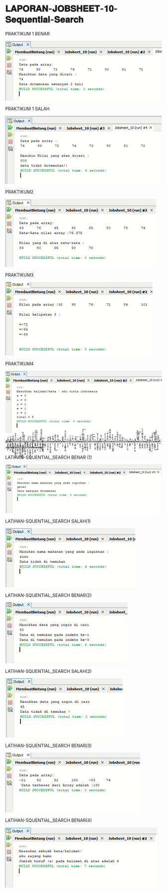 
# 𝐋𝐀𝐏𝐎𝐑𝐀𝐍-𝐉𝐎𝐁𝐒𝐇𝐄𝐄𝐓-𝟏𝟎-𝐒𝐞𝐪𝐮𝐞𝐧𝐭𝐢𝐚𝐥-𝐒𝐞𝐚𝐫𝐜𝐡






PRAKTIKUM 1 BENAR



![Alt Text](https://github.com/rendiwibawa/LAPORAN-JOBSHEET-10-Sequential-Search/blob/master/tugas%20praktikum%201%20benar.PNG)




PRAKTIKUM 1 SALAH 





![Alt Text](https://github.com/rendiwibawa/LAPORAN-JOBSHEET-10-Sequential-Search/blob/master/tugas%20praktikum%201%20salah.PNG)







PRAKTIKUM2





![Alt Text](https://github.com/rendiwibawa/LAPORAN-JOBSHEET-10-Sequential-Search/blob/master/tugas%20praktikum%202%20benar.PNG)


PRAKTIKUM3





![Alt Text](https://github.com/rendiwibawa/LAPORAN-JOBSHEET-10-Sequential-Search/blob/master/tugas%20praktikum%203%20benar.PNG)




PRAKTIKUM4






![Alt Text](https://github.com/rendiwibawa/LAPORAN-JOBSHEET-10-Sequential-Search/blob/master/tugas%20praktikum%204%20benar.PNG)





#̵̭̬̫̹̬͙͆̆̓ͅ=̶̛̰͉͇̙̌̄̒̅≠̦̫͙͇̳͇͋̃̽͊=̵̢̨͖̮̥͆̀̈́̀̌͋ͅ=̴͔̦̼̤͍͌̀͘=̷̛̬̘̯̜̑̏͆̽=̷̦̦͚̠̪̝͉̪̭͛͒̿̔̑̇͊͘=̵̳̉͛͛͂͋=̴̡̝̦̮̋̉̆͠=̴̢̋̀̀=̷̡̥͕̺̭̓̊̔̅́̓̈́͘̕=̷̭̟͖͗̀̈̽̃͑̏̈̾̀=̴͎́̊̈́͑̈́̿̇̀=̴̧̮̜͕͉͉̌̃̚͠=̷̪̳̮̮̙̻͚̞̺̀͐̀͒͛̐͌͒͂̎=̴̡̺̻͕̀=̵̧̛̹͖͔̣͙̙̣̓̍̋͘͝=̵̫͎͕̣͖̦͕̱͙͚̆̄͊̔=̶͓̍͋̆͒̚̚=̶̡̡͍̖͖̙̼̽̈̊̏͌̍̕͜=̶̧̡̩͊̇̈́͂̃ͅ=̵͍̏̕=̶̜̜͓͌͌̐̕ͅ=̵̨͎͎̻͇̹͈͖̅̔̂͛̐̆̀́̌=̷̨̠̯̜̠̊͑≠͍̖͆̉̔̀=̴̬̟̩̈̏̅̇̀=̴̗͚͈̣̝͚̈̑̓͝=̶̬̀̔̕=̶̦̺̝̞̩̎̇̉̽̇͘̚̚=̵̩̩̙̰̤͖̯̜͍͕̎̌̅͋̏͆̑̈́͒͝≠̧̺͉̺͇͎̫̃͒̌͑͐͐=̴̡͙̩̤͚͎̥̭̽̅͗̒̌=̵͕̫͎̥̖͓̋̊͂̀̄̕͝͠=̴̣̇̈́͂͘̚͝=̵͚̪̜̦͙͓̑ͅ=̵̳̮͓̲̥̳̖̲̾̑̓̈́̀͂=̶̙͉͎̟̱̭̯͔̓̄̕̚=̷̫̱͕̱͖̗͔̀̈́̈́̂̚≠̨̢͎͖͙̣͙̓̈́̔͛̓̄=̷̰͚̭̤̌̅̓͂̾̉̅͑=̷̪̟̺͇͚̼̍̾͆͊̀͒̿̿̎=̶̢̹̝͙̗̰̱̹͇͛̊̅̽͐̆=̷̡̪͂͋̇͝=̷̹̻͓̤̽̋̾́̿̉̏=̴̡̛̲̗͈͑̓̏̒͆͘̕͜=̴̡̛̰͉͍̝̓̿̅=̴̬̯̑̔=̵̧͓̖̗̤̤͉͉́̕=̶̺͚͓̆́̚=̶͙̽≠̧͈̟̹̬̙̜̫͉̆̚=̶͔͗̾͆̈́͋͆͒͂̚=̴͖̠͇̖̱̼̏̀͊̂͑̿͆͠=̷̫̫͖̦̭̱̍̈́͌̄̿͆́̈́͒=̶̜͍̗̘̘̤̈̋̀̎̂≠̝͚͓͉͍͌≠̮̩̭̲͎͇̝̻̔͐̀̕͜͝=̴̰̻̞̭̹̯̽͒̎̎̎͗͠͝=̵̨̺͖̖̻̠̂͐̀̔̇͊̌̈͜=̶̢̧͎̘̦̗̟̃͆̄̑̃̇̈́͛͋͑=̶̛̲̀̑͆̄̆̎̕̕=̵̝̣͗̄̕=̵͈̞͑̈́̀̾̎͠=̶̻̱͇͑̿͜=̷̢̨͎̱͍̻͔̲̩͓̐̈̂=̷̳̲̦̣̭̐̓≠̛̻͓̫̮̫̟̬̱̥̎͋̾̽≠̡̡̧̠̦͚̞̻̲͉̎≠̨̢̳̦̯̬̐̃̓̽=̷̙͙̠͉̹̖̑͛͊̏̅̚=̵̟͖̹̳͈̫̣̹̯̊͊͛̕ͅ=̵̛̭͔͔̠̞̽̌͐̃̊̕͝=̶͎͚͖̇̒͒̚=̶̬̠͌̾̒̇̉=̶̜̠̼͑̐̾≠̰̱̇͐͐̉͊̐̍̚͠










LATIHAN-SQUENTIAL_SEARCH BENAR (1)






![Alt Text](https://github.com/rendiwibawa/LAPORAN-JOBSHEET-10-Sequential-Search/blob/master/latihan%201%20benar.PNG)






LATIHAN-SQUENTIAL_SEARCH SALAH(1)







![Alt Text](https://github.com/rendiwibawa/LAPORAN-JOBSHEET-10-Sequential-Search/blob/master/latihan%201%20salah.PNG)






LATIHAN-SQUENTIAL_SEARCH BENAR(2)






![Alt Text](https://github.com/rendiwibawa/LAPORAN-JOBSHEET-10-Sequential-Search/blob/master/latihan%202%20benar.PNG)





LATIHAN-SQUENTIAL_SEARCH SALAH(2)





![Alt Text](https://github.com/rendiwibawa/LAPORAN-JOBSHEET-10-Sequential-Search/blob/master/latihan%202%20salah.PNG)





LATIHAN-SQUENTIAL_SEARCH BENAR(3)





![Alt Text](https://github.com/rendiwibawa/LAPORAN-JOBSHEET-10-Sequential-Search/blob/master/latihan%203%20benar.PNG)





LATIHAN-SQUENTIAL_SEARCH BENAR(4)





![Alt Text](https://github.com/rendiwibawa/LAPORAN-JOBSHEET-10-Sequential-Search/blob/master/latihan%204%20benar.PNG)
